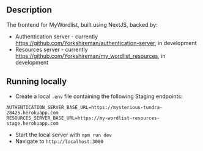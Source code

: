 ## Description
The frontend for MyWordlist, built using NextJS, backed by:
* Authentication server - currently https://github.com/Yorkshireman/authentication-server, in development
* Resources server - currently https://github.com/Yorkshireman/my_wordlist_resources, in development

## Running locally
* Create a local `.env` file containing the following Staging endpoints:
```
AUTHENTICATION_SERVER_BASE_URL=https://mysterious-tundra-28425.herokuapp.com
RESOURCES_SERVER_BASE_URL=https://my-wordlist-resources-stage.herokuapp.com
```
* Start the local server with `npm run dev`  
* Navigate to `http://localhost:3000`  
